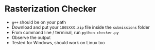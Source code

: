 # Rasterization Checker

* `g++` should be on your path
* Download and put your `1805XXX.zip` file inside the `submissions` folder
* From command line / terminal, run `python checker.py`
* Observe the output
* Tested for Windows, should work on Linux too